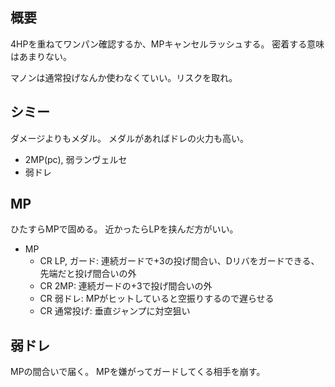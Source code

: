 ## 概要

4HPを重ねてワンパン確認するか、MPキャンセルラッシュする。
密着する意味はあまりない。

マノンは通常投げなんか使わなくていい。リスクを取れ。

## シミー

ダメージよりもメダル。
メダルがあればドレの火力も高い。

- 2MP(pc), 弱ランヴェルセ
- 弱ドレ

## MP

ひたすらMPで固める。
近かったらLPを挟んだ方がいい。

- MP
  - CR LP, ガード: 連続ガードで+3の投げ間合い、Dリバをガードできる、先端だと投げ間合いの外
  - CR 2MP: 連続ガードの+3で投げ間合いの外
  - CR 弱ドレ: MPがヒットしていると空振りするので遅らせる
  - CR 通常投げ: 垂直ジャンプに対空狙い

## 弱ドレ

MPの間合いで届く。
MPを嫌がってガードしてくる相手を崩す。
